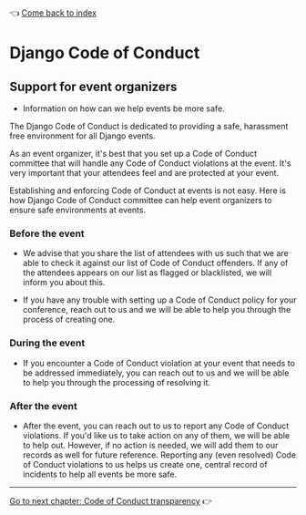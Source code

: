 :point_left: [Come back to index](README.md)

# Django Code of Conduct

## Support for event organizers
- Information on how can we help events be more safe.

The Django Code of Conduct is dedicated to providing a safe, harassment free environment for all Django events.

As an event organizer, it's best that you set up a Code of Conduct committee that will handle any Code of Conduct violations at the event.
It's very important that your attendees feel and are protected at your event.

Establishing and enforcing Code of Conduct at events is not easy. Here is how Django Code of Conduct committee can help event organizers to ensure safe environments at events.

### Before the event

* We advise that you share the list of attendees with us such that we are able to check it against our list of Code of Conduct offenders. If any of the attendees appears on our list as flagged or blacklisted, we will inform you about this.

* If you have any trouble with setting up a Code of Conduct policy for your conference, reach out to us and we will be able to help you through the process of creating one.

### During the event

* If you encounter a Code of Conduct violation at your event that needs to be addressed immediately, you can reach out to us and we will be able to help you through the processing of resolving it.

### After the event

* After the event, you can reach out to us to report any Code of Conduct violations. If you'd like us to take action on any of them, we will be able to help out. However, if no action is needed, we will add them to our records as well for future reference. Reporting any (even resolved) Code of Conduct violations to us helps us create one, central record of incidents to help all events be more safe.
----

[Go to next chapter: Code of Conduct transparency](transparency.md) :point_right:
